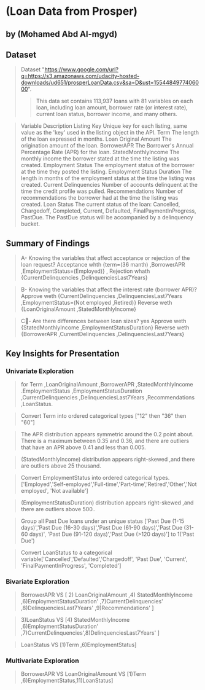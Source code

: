 # (Loan Data from Prosper)
## by (Mohamed Abd Al-mgyd)


## Dataset

> Dataset "https://www.google.com/url?q=https://s3.amazonaws.com/udacity-hosted-downloads/ud651/prosperLoanData.csv&sa=D&ust=1554484977406000".
>>This data set contains 113,937 loans with 81 variables on each 
loan, including loan amount, borrower rate (or interest rate), 
current loan status, borrower income, and many others.


>Variable                       Description
Listing Key                     Unique key for each listing, same value as the 'key' used in the listing object in the API.
Term                            The length of the loan expressed in months.
Loan Original Amount            The origination amount of the loan.
BorrowerAPR                     The Borrower's Annual Percentage Rate (APR) for the loan.
StatedMonthlyIncome             The monthly income the borrower stated at the time the listing was created.
Employment Status               The employment status of the borrower at the time they posted the listing.
Employment Status Duration      The length in months of the employment status at the time the listing was created.
Current Delinquencies           Number of accounts delinquent at the time the credit profile was pulled.
Recommendations                 Number of recommendations the borrower had at the time the listing was created.
Loan Status                     The current status of the loan: Cancelled,  Chargedoff, Completed, Current, Defaulted, FinalPaymentInProgress, PastDue. The PastDue status will be accompanied by a delinquency bucket.



## Summary of Findings

> A- Knowing the variables that affect acceptance or rejection of the loan request?
     Acceptance whth  {term=(36 manth) ,BorrowerAPR ,EmploymentStatus=(Employed)} ,
     Rejection whath {CurrentDelinquencies ,DelinquenciesLast7Years}

> B- Knowing the variables that affect the interest rate (borrower APR)?
     Approve weth {CurrentDelinquencies ,DelinquenciesLast7Years ,EmploymentStatus=(Not employed ,Retired)}
     Reverse weth {LoanOriginalAmount ,StatedMonthlyIncome}

>  C-ِ Are there  differences between loan sizes? yes
      Approve weth {StatedMonthlyIncome ,EmploymentStatusDuration}
     Reverse weth {BorrowerAPR ,CurrentDelinquencies ,DelinquenciesLast7Years}

## Key Insights for Presentation

### Univariate Exploration 
>for  Term ,LoanOriginalAmount ,BorrowerAPR ,StatedMonthlyIncome .EmploymentStatus ,EmploymentStatusDuration ,CurrentDelinquencies ,DelinquenciesLast7Years ,Recommendations ,LoanStatus.

>Convert Term into ordered categorical types
["12" then "36" then "60"]

> The APR distribution appears symmetric around the 0.2 point about. There is a maximum between 0.35 and 0.36, and there are outliers that have an APR above 0.41 and less than 0.005.

> (StatedMonthlyIncome) distribution appears right-skewed ,and there are outliers above 25 thousand.

>Convert EmploymentStatus into ordered categorical types.
['Employed','Self-employed','Full-time','Part-time','Retired','Other','Not employed', 'Not available']

> (EmploymentStatusDuration) distribution appears right-skewed ,and there are outliers above 500..

>Group all Past Due loans under an unique status ['Past Due (1-15 days)','Past Due (16-30 days)','Past Due (61-90 days)','Past Due (31-60 days)', 'Past Due (91-120 days)','Past Due (>120 days)'] to 1('Past Due')

> Convert LoanStatus to a categorical variable['Cancelled','Defaulted','Chargedoff', 'Past Due', 'Current', 'FinalPaymentInProgress', 'Completed']

### Bivariate Exploration

>BorrowerAPR VS [ 2) LoanOriginalAmount ,4) StatedMonthlyIncome ,6)EmploymentStatusDuration' ,7)CurrentDelinquencies' ,8)DelinquenciesLast7Years' ,9)Recommendations' ]

>3)LoanStatus VS
> [4) StatedMonthlyIncome ,6)EmploymentStatusDuration' ,7)CurrentDelinquencies',8)DelinquenciesLast7Years' ]

> LoanStatus VS [1)Term ,6)EmploymentStatus]

### Multivariate Exploration
>BorrowerAPR VS LoanOriginalAmount VS [1)Term ,6)EmploymentStatus,11)LoanStatus]